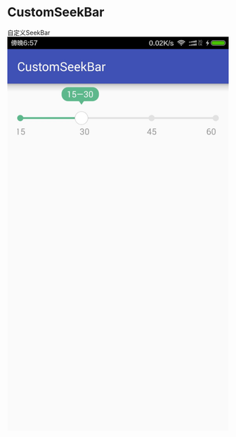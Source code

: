 # CustomSeekBar
自定义SeekBar
 ![image](https://github.com/jiaowenzheng/CustomSeekBar/raw/master/screenshots/1.jpg)
